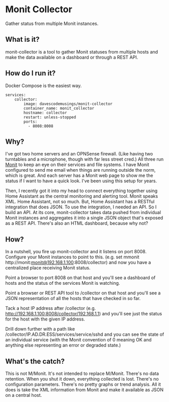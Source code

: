# Monit Collector
Gather status from multiple Monit instances.

## What is it?
monit-collector is a tool to gather Monit statuses from multiple hosts and make the data available on a dashboard or through a REST API.


## How do I run it?
Docker Compose is the easiest way.

```
services:
    collector:
        image: davescodemusings/monit-collector
        container_name: monit_collector
        hostname: collector
        restart: unless-stopped
        ports:
          - 8008:8008
```

## Why?
I've got two home servers and an OPNSense firewall. (Like having two turntables and a microphone, though with far less street cred.) All three run [Monit](https://mmonit.com/monit/) to keep an eye on their services and file systems. I have Monit configured to send me email when things are running outside the norm, which is great. And each server has a Monit web page to show me the status if I want to have a quick look. I've been using this setup for years.

Then, I recently got it into my head to connect everything together using Home Assistant as the central monitoring and alerting tool. Monit speaks XML. Home Assistant, not so much. But, Home Assistant has a RESTful integration that does JSON. To use the integration, I needed an API. So I build an API. At its core, monit-collector takes data pushed from individual Monit instances and aggregates it into a single JSON object that's exposed as a REST API. There's also an HTML dashboard, because why not?

## How?
In a nutshell, you fire up monit-collector and it listens on port 8008. Configure your Monit instances to point to this. (e.g. set mmonit http://monit:monit@192.168.1.100:8008/collector) and now you have a centralized place receiving Monit status.

Point a browser to port 8008 on that host and you'll see a dashboard of hosts and the status of the services Monit is watching.

Point a browser or REST API tool to /collector on that host and you'll see a JSON representation of all the hosts that have checked in so far.

Tack a host IP address after /collector (e.g. http://192.168.1.100:8008/collector/192.168.1.1) and you'll see just the status for the host with the given IP address.

Drill down further with a path like /collector/IP.AD.DR.ESS/services/service/sshd and you can see the state of an individual service (with the Monit convention of 0 meaning OK and anything else representing an error or degraded state.)

## What's the catch?
This is not M/Monit. It's not intended to replace M/Monit. There's no data retention. When you shut it down, everything collected is lost. There's no configuration parameters. There's no pretty graphs or trend analysis. All it does is take the XML information from Monit and make it available as JSON on a central host.
